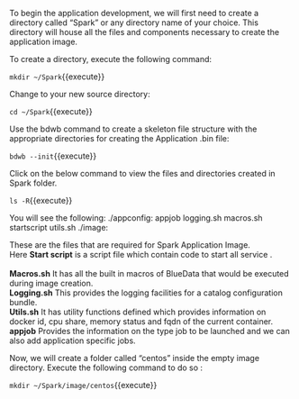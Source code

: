 To begin the application development, we will first need to create a directory called “Spark” or any directory name of your choice. This directory will house all the files and components necessary to create the application image. 

To create a directory, execute the following command:
<br>

`mkdir ~/Spark`{{execute}}<br>

Change to your new source directory:<br>

`cd ~/Spark`{{execute}}<br>

Use the bdwb command to create a skeleton file structure with the appropriate directories for creating the Application .bin file:<br>

`bdwb --init`{{execute}}

Click on the below command to view the files and directories created in Spark folder.<br>

`ls -R`{{execute}}

You will see the following:
./appconfig:
appjob  logging.sh  macros.sh  startscript  utils.sh
./image:


These are the files that are required for Spark Application Image.<br>
Here <b>Start script</b> is a script file which contain code to start all service .<br>
<br><b>Macros.sh</b> It has all the built in macros of BlueData that would be executed during image creation.
<br><b>Logging.sh</b> This provides the logging facilities for a catalog configuration bundle. 
<br><b>Utils.sh</b> It has utility functions defined which provides information on docker id, cpu share, memory status and fqdn of the current container.
<br><b>appjob</b> Provides the information on the type job to be launched and we can also add application specific jobs.

Now, we will create a folder called “centos” inside the empty image directory. Execute the following command to do so :

`mkdir ~/Spark/image/centos`{{execute}}
